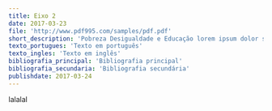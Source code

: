 ```yaml
---
title: Eixo 2
date: 2017-03-23
file: 'http://www.pdf995.com/samples/pdf.pdf'
short_description: 'Pobreza Desigualdade e Educação lorem ipsum dolor sit amet, consetetur sadipscing elitr, sed diam nonumy eirmod tempor invidunt ut labore et dolore magna aliquyam erat, sed diam voluptua. At vero eos et accusam et justo duo dolores et ea rebum. Stet clita kasd gubergren'
texto_portugues: 'Texto em português'
texto_ingles: 'Texto em inglês'
bibliografia_principal: 'Bibliografia principal'
bibliografia_secundaria: 'Bibliografia secundária'
publishdate: 2017-03-24
---
```


lalalal
